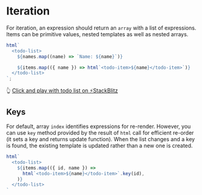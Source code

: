 # Iteration

For iteration, an expression should return an `array` with a list of expressions. Items can be primitive values, nested templates as well as nested arrays.

```javascript
html`
  <todo-list>
    ${names.map((name) => `Name: ${name}`)}

    ${items.map(({ name }) => html`<todo-item>${name}</todo-item>`)}
  </todo-list>
`;
```

👆 [Click and play with todo list on ⚡StackBlitz](https://stackblitz.com/edit/hybrids-children-factory?file=index.js)

## Keys

For default, array `index` identifies expressions for re-render. However, you can use `key` method provided by the result of `html` call for efficient re-order (it sets a key and returns update function). When the list changes and a key is found, the existing template is updated rather than a new one is created.

```javascript
html`
  <todo-list>
    ${items.map(({ id, name }) => 
      html`<todo-item>${name}</todo-item>`.key(id),
    )}
  </todo-list>
`
```
